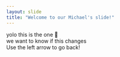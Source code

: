 ```yaml
---
layout: slide
title: "Welcome to our Michael's slide!"
---
```

yolo this is the one :tada:<br>
we want to know if this changes<br>
Use the left arrow to go back!
